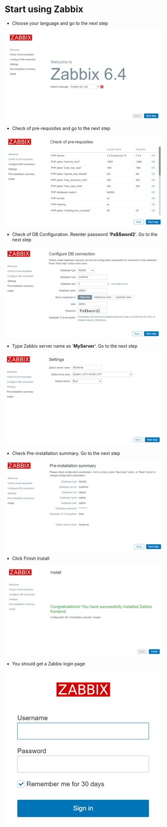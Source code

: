 # Start using Zabbix


* Choose your language and go to the next step

![Picture 31](./zabbixStart.png)


* Check of pre-requisites and go to the next step

![Picture 32](./preRequisites.png)


* Check of DB Configuration. Reenter password '**Pa$$word2**'. Go to the next step

![Picture 33](./configureDB.png)


* Type Zabbix server name as '**MyServer**'. Go to the next step

![Picture 34](./serverName.png)


* Check Pre-installation summary. Go to the next step

![Picture 35](./preInstallation.png)


* Click Finish Install

![Picture 36](./finishInstall.png)


* You should get a Zabbix login page

![Picture 37](./loginPage.png)


<br/>
